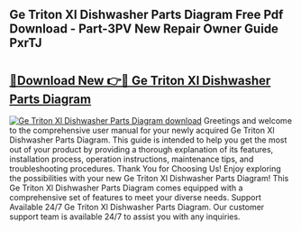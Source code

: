 ## Ge Triton Xl Dishwasher Parts Diagram Free Pdf Download - Part-3PV New Repair Owner Guide PxrTJ

# <h2><a href="http://dfilgxl.blite.top/?on=Ge+Triton+Xl+Dishwasher+Parts+Diagram">🔗Download New 👉🔴 Ge Triton Xl Dishwasher Parts Diagram</a></h2>

[![Ge Triton Xl Dishwasher Parts Diagram download](https://i.imgur.com/lujVjoI.png)](http://dfilgxl.blite.top/?on=Ge+Triton+Xl+Dishwasher+Parts+Diagram)
Greetings and welcome to the comprehensive user manual for your newly acquired Ge Triton Xl Dishwasher Parts Diagram. This guide is intended to help you get the most out of your product by providing a thorough explanation of its features, installation process, operation instructions, maintenance tips, and troubleshooting procedures. Thank You for Choosing Us! Enjoy exploring the possibilities with your new Ge Triton Xl Dishwasher Parts Diagram! This Ge Triton Xl Dishwasher Parts Diagram comes equipped with a comprehensive set of features to meet your diverse needs. Support Available 24/7 Ge Triton Xl Dishwasher Parts Diagram. Our customer support team is available 24/7 to assist you with any inquiries.
